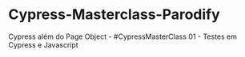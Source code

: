 # Cypress-Masterclass-Parodify



Cypress além do Page Object - #CypressMasterClass 01 - Testes em Cypress e Javascript



